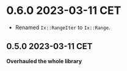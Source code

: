0.6.0 2023-03-11 CET
====================
- Renamed `Ix::RangeIter` to `Ix::Range`.

0.5.0 2023-03-11 CET
--------------------
**Overhauled the whole library**
